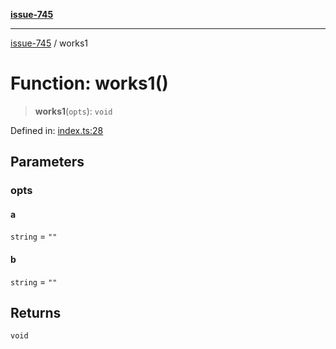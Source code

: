 [**issue-745**](../README.md)

***

[issue-745](../README.md) / works1

# Function: works1()

> **works1**(`opts`): `void`

Defined in: [index.ts:28](https://github.com/typedoc2md/typedoc-plugin-markdown-scratchpad/blob/main/issues/745/src/index.ts#L28)

## Parameters

### opts

#### a

`string` = `""`

#### b

`string` = `""`

## Returns

`void`
